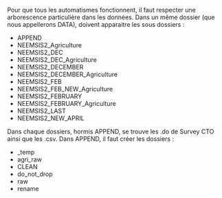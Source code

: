 Pour que tous les automatismes fonctionnent, il faut respecter une arborescence particulière dans les données.
Dans un même dossier (que nous appellerons DATA), doivent apparaitre les sous dossiers :
  - APPEND
  - NEEMSIS2_Agriculture
  - NEEMSIS2_DEC
  - NEEMSIS2_DEC_Agriculture
  - NEEMSIS2_DECEMBER
  - NEEMSIS2_DECEMBER_Agriculture
  - NEEMSIS2_FEB
  - NEEMSIS2_FEB_NEW_Agriculture
  - NEEMSIS2_FEBRUARY
  - NEEMSIS2_FEBRUARY_Agriculture
  - NEEMSIS2_LAST
  - NEEMSIS2_NEW_APRIL

Dans chaque dossiers, hormis APPEND, se trouve les .do de Survey CTO ainsi que les .csv.
Dans APPEND, il faut créer les dossiers :
  - _temp
  - agri_raw
  - CLEAN
  - do_not_drop
  - raw
  - rename
